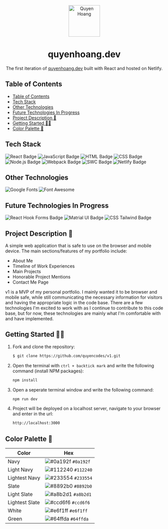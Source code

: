 <div align="center">
  <img src="https://user-images.githubusercontent.com/104607182/198861294-a3c1a341-0f11-4cdd-bba1-c4a254c40fc6.png" alt="Quyen Hoang" width="100">
  <h1 align="center">
    quyenhoang.dev
  </h1>
</div>
<p align="center">
  The first iteration of <a href="https://quyenhoang.dev" target="_blank"> quyenhoang.dev</a> built with <a ref="https://react.dev/" target="_blank">React</a> and hosted on <a ref="https://www.netlify.com/" target="_blank">Netlify</a>.
</p>

## Table of Contents
- [Table of Contents](#table-of-contents)
- [Tech Stack](#tech-stack)
- [Other Technologies](#other-technologies)
- [Future Technologies In Progress](#future-technologies-in-progress)
- [Project Description 📝](#project-description-)
- [Getting Started 🧑‍🍳](#getting-started-)
- [Color Palette 🎨](#color-palette-)

## Tech Stack
<div align="left" width="100%">
  <img src="https://img.shields.io/badge/react-%2320232a.svg?style=for-the-badge&logo=react&logoColor=%2361DAFB" alt="React Badge"/>
  <img src="https://img.shields.io/badge/JavaScript-F7DF1E.svg?style=for-the-badge&logo=JavaScript&logoColor=black" alt="JavaScript Badge"/>
  <img src="https://img.shields.io/badge/HTML5-E34F26.svg?style=for-the-badge&logo=HTML5&logoColor=white" alt="HTML Badge"/>
  <img src="https://img.shields.io/badge/CSS3-1572B6.svg?style=for-the-badge&logo=CSS3&logoColor=white" alt="CSS Badge"/>
  <img src="https://img.shields.io/badge/node.js-6DA55F?style=for-the-badge&logo=node.js&logoColor=white" alt="Node.js Badge"/>
  <img src="https://img.shields.io/badge/Webpack-8DD6F9.svg?style=for-the-badge&logo=Webpack&logoColor=black" alt="Webpack Badge"/>
  <img src="https://img.shields.io/badge/SWC-FFFFFF.svg?style=for-the-badge&logo=SWC&logoColor=black" alt="SWC Badge"/>
  <img src="https://img.shields.io/badge/Netlify-00C7B7.svg?style=for-the-badge&logo=Netlify&logoColor=white" alt="Netlify Badge"/>
</div>

## Other Technologies
<div>
  <img src="https://img.shields.io/badge/Google%20Fonts-4285F4.svg?style=for-the-badge&logo=Google-Fonts&logoColor=white" alt="Google Fonts"/>
  <img src="https://img.shields.io/badge/Font%20Awesome-528DD7.svg?style=for-the-badge&logo=Font-Awesome&logoColor=white" alt="Font Awesome"/>
</div>

## Future Technologies In Progress
<div>
  <img src="https://img.shields.io/badge/React%20Hook%20Form-EC5990.svg?style=for-the-badge&logo=React-Hook-Form&logoColor=white" alt="React Hook Forms Badge"/>
  <img src="https://img.shields.io/badge/MUI-007FFF.svg?style=for-the-badge&logo=MUI&logoColor=white" alt="Matrial UI Badge"/>
  <img src="https://img.shields.io/badge/Tailwind%20CSS-06B6D4.svg?style=for-the-badge&logo=Tailwind-CSS&logoColor=white" alt="CSS Tailwind Badge"/>
</div>

## Project Description 📝
A simple web application that is safe to use on the browser and mobile device. The main sections/features of my portfolio include:

- About Me
- Timeline of Work Experiences
- Main Projects
- Honorable Project Mentions
- Contact Me Page

v1 is a MVP of my personal portfolio. I mainly wanted it to be browser and mobile safe, while still communicating the necessary information for visitors and having the appropriate logic in the code base. There are a few technologies I'm excited to work with as I continue to contribute to this code base, but for now, these technologies are mainly what I'm comfortable with and have implemented.

## Getting Started 🧑‍🍳
1. Fork and clone the repository:
   ```bash
   $ git clone https://github.com/quyencodes/v1.git
   ```
2. Open the terminal with `ctrl + backtick mark` and write the following command (install NPM packages):
   ```bash
   npm install
   ```
3. Open a seperate terminal window and write the following command:
   ```bash
   npm run dev
   ```
4. Project will be deployed on a localhost server, navigate to your browser and enter in the url:
   ```bash
   http://localhost:3000
   ```

## Color Palette 🎨
| Color          | Hex                                                                |
| -------------- | ------------------------------------------------------------------ |
| Navy           | ![#0a192f](https://via.placeholder.com/10/0a192f?text=+) `#0a192f` |
| Light Navy     | ![#112240](https://via.placeholder.com/10/0a192f?text=+) `#112240` |
| Lightest Navy  | ![#233554](https://via.placeholder.com/10/303C55?text=+) `#233554` |
| Slate          | ![#8892b0](https://via.placeholder.com/10/8892b0?text=+) `#8892b0` |
| Light Slate    | ![#a8b2d1](https://via.placeholder.com/10/a8b2d1?text=+) `#a8b2d1` |
| Lightest Slate | ![#ccd6f6](https://via.placeholder.com/10/ccd6f6?text=+) `#ccd6f6` |
| White          | ![#e6f1ff](https://via.placeholder.com/10/e6f1ff?text=+) `#e6f1ff` |
| Green          | ![#64ffda](https://via.placeholder.com/10/64ffda?text=+) `#64ffda` |

